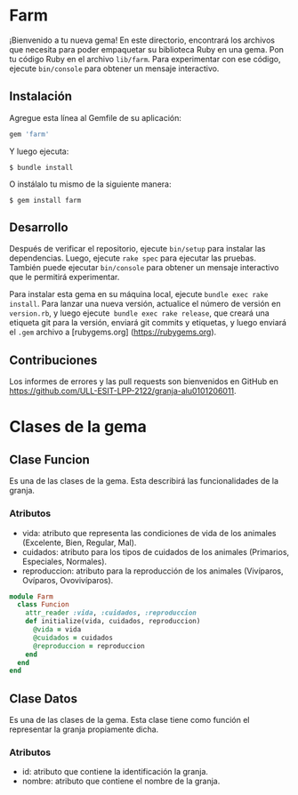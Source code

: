 # Farm

¡Bienvenido a tu nueva gema! En este directorio, encontrará los archivos que necesita para poder empaquetar su biblioteca Ruby en una gema. Pon tu código Ruby en el archivo `lib/farm`. Para experimentar con ese código, ejecute `bin/console` para obtener un mensaje interactivo.

## Instalación

Agregue esta línea al Gemfile de su aplicación:

```ruby
gem 'farm'
```

Y luego ejecuta:

    $ bundle install

O instálalo tu mismo de la siguiente manera:

    $ gem install farm

## Desarrollo

Después de verificar el repositorio, ejecute `bin/setup` para instalar las dependencias. Luego, ejecute `rake spec` para ejecutar las pruebas. También puede ejecutar `bin/console` para obtener un mensaje interactivo que le permitirá experimentar.

Para instalar esta gema en su máquina local, ejecute `bundle exec rake install`. Para lanzar una nueva versión, actualice el número de versión en `version.rb`, y luego ejecute` bundle exec rake release`, que creará una etiqueta git para la versión, enviará git commits y etiquetas, y luego enviará el `.gem` archivo a [rubygems.org] (https://rubygems.org).

## Contribuciones

Los informes de errores y las pull requests son bienvenidos en GitHub en https://github.com/ULL-ESIT-LPP-2122/granja-alu0101206011.

# Clases de la gema

## Clase Funcion
Es una de las clases de la gema. Esta describirá las funcionalidades de la granja.

### Atributos

- vida: atributo que representa las condiciones de vida de los animales (Excelente, Bien, Regular, Mal).
- cuidados: atributo para los tipos de cuidados de los animales (Primarios, Especiales, Normales).
- reproduccion: atributo para la reproducción de los animales (Vivíparos, Ovíparos, Ovovivíparos).

```ruby
module Farm
  class Funcion
    attr_reader :vida, :cuidados, :reproduccion
    def initialize(vida, cuidados, reproduccion)
      @vida = vida
      @cuidados = cuidados
      @reproduccion = reproduccion
    end
  end
end
```

## Clase Datos
Es una de las clases de la gema. Esta clase tiene como función el representar la granja propiamente dicha.

### Atributos

- id: atributo que contiene la identificación la granja.
- nombre: atributo que contiene el nombre de la granja.